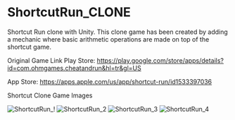 # ShortcutRun_CLONE
Shortcut Run clone with Unity.
This clone game has been created by adding a mechanic where basic arithmetic operations are made on top of the shortcut game.

Original Game Link
Play Store: https://play.google.com/store/apps/details?id=com.ohmgames.cheatandrun&hl=tr&gl=US

App Store:  https://apps.apple.com/us/app/shortcut-run/id1533397036

Shortcut Clone Game Images

![ShortcutRun_!](https://user-images.githubusercontent.com/60680749/149034515-863c437d-f87b-4378-b773-d5909601dba1.png)
![ShortcutRun_2](https://user-images.githubusercontent.com/60680749/149034517-21f6f2cc-c811-4c1d-aec3-7b9f4db05474.png)
![ShortcutRun_3](https://user-images.githubusercontent.com/60680749/149034519-853b1fc6-d3f2-4a05-b1b3-0907030ea6e5.png)
![ShortcutRun_4](https://user-images.githubusercontent.com/60680749/149034524-25a42f97-88a3-4519-a49c-66a632acf4d7.png)
